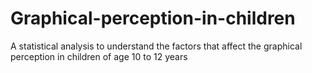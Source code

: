 # Graphical-perception-in-children
A statistical analysis to understand the factors that affect the graphical perception in children of age 10 to 12 years
